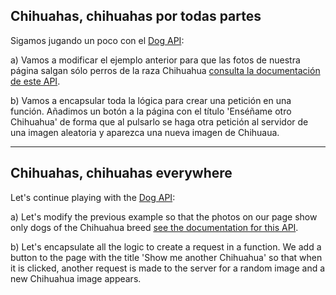 ## Chihuahas, chihuahas por todas partes

Sigamos jugando un poco con el [Dog API](https://dog.ceo/api/breeds/image/random):

a) Vamos a modificar el ejemplo anterior para que las fotos de nuestra página salgan sólo perros de la raza Chihuahua [consulta la documentación de este API](https://dog.ceo/dog-api/documentation/random).

b) Vamos a encapsular toda la lógica para crear una petición en una función. Añadimos un botón a la página con el título 'Enséñame otro Chihuahua' de forma que al pulsarlo se haga otra petición al servidor de una imagen aleatoria y aparezca una nueva imagen de Chihuaua.

---

## Chihuahas, chihuahas everywhere

Let's continue playing with the [Dog API](https://dog.ceo/api/breeds/image/random):

a) Let's modify the previous example so that the photos on our page show only dogs of the Chihuahua breed [see the documentation for this API](https://dog.ceo/dog-api/documentation/random).

b) Let's encapsulate all the logic to create a request in a function. We add a button to the page with the title 'Show me another Chihuahua' so that when it is clicked, another request is made to the server for a random image and a new Chihuahua image appears.

